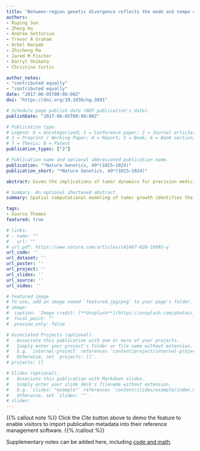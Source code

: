 ```yaml
---
title: "Between-region genetic divergence reflects the mode and tempo of tumor evolution"
authors:
- Ruping Sun
- Zheng Hu
- Andrea Sottoriva
- Trevor A Graham
- Arbel Harpak
- Zhicheng Ma
- Jared M Fischer
- Darryl Shibata
- Christina Curtis

author_notes:
- "contributed equally"
- "contributed equally"
date: "2017-06-05T00:00:00Z"
doi: "https://doi.org/10.1038/ng.3891"

# Schedule page publish date (NOT publication's date).
publishDate: "2017-06-05T00:00:00Z"

# Publication type.
# Legend: 0 = Uncategorized; 1 = Conference paper; 2 = Journal article;
# 3 = Preprint / Working Paper; 4 = Report; 5 = Book; 6 = Book section;
# 7 = Thesis; 8 = Patent
publication_types: ["2"]

# Publication name and optional abbreviated publication name.
publication: "*Nature Genetics, 49*(1015–1024)"
publication_short: "*Nature Genetics, 49*(1015–1024)"

abstract: Given the implications of tumor dynamics for precision medicine, there is a need to systematically characterize the mode of evolution across diverse solid tumor types. In particular, methods to infer the role of natural selection within established human tumors are lacking. By simulating spatial tumor growth under different evolutionary modes and examining patterns of between-region subclonal genetic divergence from multiregion sequencing (MRS) data, we demonstrate that it is feasible to distinguish tumors driven by strong positive subclonal selection from those evolving neutrally or under weak selection, as the latter fail to dramatically alter subclonal composition. We developed a classifier based on measures of between-region subclonal genetic divergence and projected patient data into model space, finding different modes of evolution both within and between solid tumor types. Our findings have broad implications for how human tumors progress, how they accumulate intratumoral heterogeneity, and ultimately how they may be more effectively treated.

# Summary. An optional shortened abstract.
summary: Spatial computational modeling of tumor growth identifies the evolutionary mode of tumor clonal expansions.

tags:
- Source Themes
featured: true

# links:
# - name: ""
#   url: ""
# url_pdf: https://www.nature.com/articles/s41467-020-16995-y
url_code: ''
url_dataset: ''
url_poster: ''
url_project: ''
url_slides: ''
url_source: ''
url_video: ''

# Featured image
# To use, add an image named `featured.jpg/png` to your page's folder. 
# image:
#  caption: 'Image credit: [**Unsplash**](https://unsplash.com/photos/jdD8gXaTZsc)'
#  focal_point: ""
#  preview_only: false

# Associated Projects (optional).
#   Associate this publication with one or more of your projects.
#   Simply enter your project's folder or file name without extension.
#   E.g. `internal-project` references `content/project/internal-project/index.md`.
#   Otherwise, set `projects: []`.
# projects: []

# Slides (optional).
#   Associate this publication with Markdown slides.
#   Simply enter your slide deck's filename without extension.
#   E.g. `slides: "example"` references `content/slides/example/index.md`.
#   Otherwise, set `slides: ""`.
# slides:
---
```


{{% callout note %}}
Click the *Cite* button above to demo the feature to enable visitors to import publication metadata into their reference management software.
{{% /callout %}}

Supplementary notes can be added here, including [code and math](https://sourcethemes.com/academic/docs/writing-markdown-latex/).
